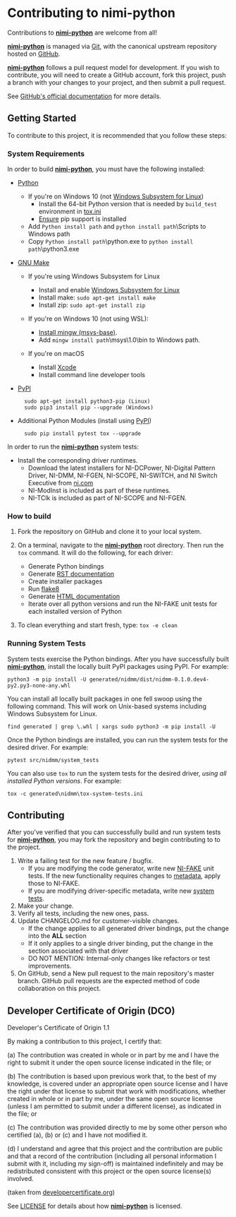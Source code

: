 Contributing to nimi-python
===========================

Contributions to **[nimi-python](https://github.com/ni/nimi-python)** are welcome from all!

**[nimi-python](https://github.com/ni/nimi-python)** is managed via [Git](https://git-scm.com), with the canonical
upstream repository hosted on [GitHub](http://developercertificate.org/).

**[nimi-python](https://github.com/ni/nimi-python)** follows a pull request model for development.
If you wish to contribute, you will need to create a GitHub account, fork this project,
push a branch with your changes to your project, and then submit a pull request.

See [GitHub's official documentation](https://help.github.com/articles/using-pull-requests/)
for more details.

Getting Started
---------------

To contribute to this project, it is recommended that you follow these steps:

### System Requirements

In order to build **[nimi-python](https://github.com/ni/nimi-python)**, you must have the
following installed:

* [Python](https://www.python.org/downloads/)
    - If you're on Windows 10 (not [Windows Subsystem for Linux](https://docs.microsoft.com/en-us/windows/wsl/about))
        - Install the 64-bit Python version that is needed by `build_test` environment in [tox.ini](https://github.com/ni/nimi-python/blob/e13087eb67e2399de2dfa83fd504f8ebd0e0e263/tox.ini#L10)
        - [Ensure](https://packaging.python.org/en/latest/tutorials/installing-packages/#ensure-you-can-run-pip-from-the-command-line) pip support is installed 
    - Add ``Python install path`` and ``python install path``\Scripts to Windows path
    - Copy ``Python install path``\python.exe to ``python install path``\python3.exe

* [GNU Make](https://www.gnu.org/software/make/)
    - If you're using Windows Subsystem for Linux
        - Install and enable [Windows Subsystem for Linux](https://msdn.microsoft.com/en-us/commandline/wsl/install_guide)
        - Install make: ``sudo apt-get install make``
        - Install zip: ``sudo apt-get install zip``

    - If you're on Windows 10 (not using WSL):
        - [Install mingw (msys-base)](https://osdn.net/projects/mingw/).
        - Add ``mingw install path``\msys\1.0\bin to Windows path.

    - If you're on macOS
        - Install [Xcode](https://itunes.apple.com/us/app/xcode/id497799835?mt=12)
        - Install command line developer tools

* [PyPI](https://pip.pypa.io/en/latest/installation/)

        sudo apt-get install python3-pip (Linux)
        sudo pip3 install pip --upgrade (Windows)

* Additional Python Modules (install using [PyPI](https://pypi.python.org/pypi))

        sudo pip install pytest tox --upgrade

In order to run the **[nimi-python](https://github.com/ni/nimi-python)** system tests:

* Install the corresponding driver runtimes.
    * Download the latest installers for NI-DCPower, NI-Digital Pattern Driver, NI-DMM, NI-FGEN, NI-SCOPE, NI-SWITCH, and NI Switch Executive from [ni.com](http://www.ni.com/downloads/ni-drivers/)
    * NI-ModInst is included as part of these runtimes.
    * NI-TClk is included as part of NI-SCOPE and NI-FGEN.

### How to build

1. Fork the repository on GitHub and clone it to your local system.
1. On a terminal, navigate to the **[nimi-python](https://github.com/ni/nimi-python)** root
   directory. Then run the ``tox`` command. It will do the following, for each driver:

      * Generate Python bindings
      * Generate [RST documentation](http://www.sphinx-doc.org/)
      * Create installer packages
      * Run [flake8](http://flake8.pycqa.org/)
      * Generate [HTML documentation](http://www.sphinx-doc.org/)
      * Iterate over all python versions and run the NI-FAKE unit tests for each installed version of Python

1. To clean everything and start fresh, type: ``tox -e clean``

### Running System Tests

System tests exercise the Python bindings. After you have successfully built
**[nimi-python](https://github.com/ni/nimi-python)**, install the locally built PyPI
packages using PyPI. For example:

    python3 -m pip install -U generated/nidmm/dist/nidmm-0.1.0.dev4-py2.py3-none-any.whl

You can install all locally built packages in one fell swoop using the following command.
This will work on Unix-based systems including Windows Subsystem for Linux.

    find generated | grep \.whl | xargs sudo python3 -m pip install -U

Once the Python bindings are installed, you can run the system tests for the desired driver. For example:

    pytest src/nidmm/system_tests

You can also use ``tox`` to run the system tests for the desired driver, *using all installed Python versions*. For example:

    tox -c generated\nidmm\tox-system-tests.ini


Contributing
------------

After you've verified that you can successfully build and run system tests for
**[nimi-python](https://github.com/ni/nimi-python)**, you may fork the repository and
begin contributing to to the project.

1. Write a failing test for the new feature / bugfix.
    * If you are modifying the code generator, write new [NI-FAKE](src/nifake/tests) unit
      tests. If the new functionality requires changes to [metadata](src/nifake/metadata),
      apply those to NI-FAKE.
    * If you are modifying driver-specific metadata, write new
      [system tests](src/nidmm/system_tests).
1. Make your change.
1. Verify all tests, including the new ones, pass.
1. Update CHANGELOG.md for customer-visible changes.
    * If the change applies to all generated driver bindings, put the change into the **ALL** section
    * If it only applies to a single driver binding, put the change in the section associated with that driver
    * DO NOT MENTION: Internal-only changes like refactors or test improvements.
1. On GitHub, send a New pull request to the main repository's master branch. GitHub
   pull requests are the expected method of code collaboration on this project.

Developer Certificate of Origin (DCO)
-------------------------------------

Developer's Certificate of Origin 1.1

By making a contribution to this project, I certify that:

(a) The contribution was created in whole or in part by me and I
    have the right to submit it under the open source license
    indicated in the file; or

(b) The contribution is based upon previous work that, to the best
    of my knowledge, is covered under an appropriate open source
    license and I have the right under that license to submit that
    work with modifications, whether created in whole or in part
    by me, under the same open source license (unless I am
    permitted to submit under a different license), as indicated
    in the file; or

(c) The contribution was provided directly to me by some other
    person who certified (a), (b) or (c) and I have not modified
    it.

(d) I understand and agree that this project and the contribution
    are public and that a record of the contribution (including all
    personal information I submit with it, including my sign-off) is
    maintained indefinitely and may be redistributed consistent with
    this project or the open source license(s) involved.

(taken from [developercertificate.org](http://developercertificate.org/))

See [LICENSE](https://github.com/ni/nimi-python/blob/master/LICENSE) for details about
how **[nimi-python](https://github.com/ni/nimi-python)** is licensed.


